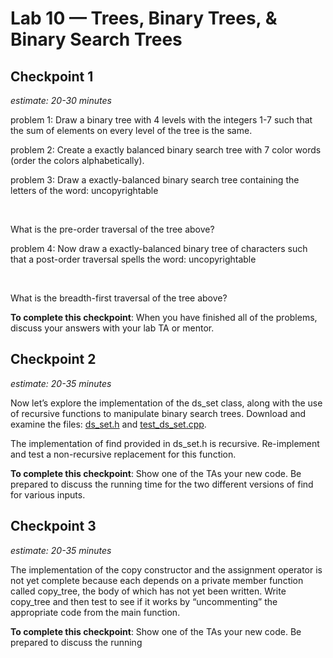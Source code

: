 # Lab 10 — Trees, Binary Trees, & Binary Search Trees

## Checkpoint 1

*estimate: 20-30 minutes*

problem 1: Draw a binary tree with 4 levels with the integers 1-7 such that the sum of elements on every level of the tree is the same.

problem 2: Create a exactly balanced binary search tree with 7 color words (order the colors alphabetically).

problem 3: Draw a exactly-balanced binary search tree containing the letters of the word: uncopyrightable

&nbsp;
&nbsp;
&nbsp;
&nbsp;
&nbsp;
&nbsp;
&nbsp;

What is the pre-order traversal of the tree above?

problem 4: Now draw a exactly-balanced binary tree of characters such that a post-order traversal spells the word: uncopyrightable


&nbsp;
&nbsp;
&nbsp;
&nbsp;
&nbsp;
&nbsp;
&nbsp;

What is the breadth-first traversal of the tree above?

**To complete this checkpoint**: When you have finished all of the problems, discuss your answers with your lab TA or mentor.

## Checkpoint 2

*estimate: 20-35 minutes*

Now let’s explore the implementation of the ds_set class, along with the use of recursive functions to manipulate binary search trees. Download and examine the files: [ds_set.h](ds_set.h) and [test_ds_set.cpp](test_ds_set.cpp).

The implementation of find provided in ds_set.h is recursive. Re-implement and test a non-recursive replacement for this function.

**To complete this checkpoint**: Show one of the TAs your new code. Be prepared to discuss the running time for the two different versions of find for various inputs.

## Checkpoint 3

*estimate: 20-35 minutes*

The implementation of the copy constructor and the assignment operator is not yet complete
because each depends on a private member function called copy_tree, the body of which has not yet been
written. Write copy_tree and then test to see if it works by “uncommenting” the appropriate code from the
main function.

**To complete this checkpoint**: Show one of the TAs your new code. Be prepared to discuss the running
